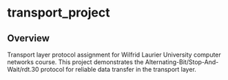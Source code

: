 # transport_project

## Overview
Transport layer protocol assignment for Wilfrid Laurier University computer networks course.
This project demonstrates the Alternating-Bit/Stop-And-Wait/rdt.30 protocol for reliable data transfer in the transport layer.
